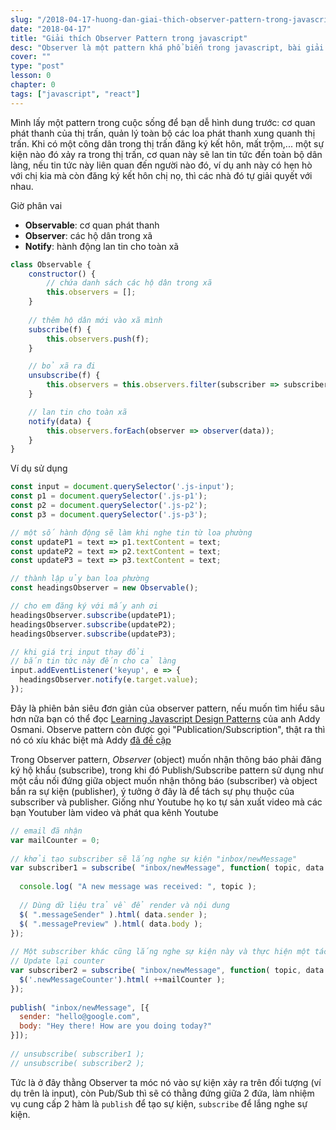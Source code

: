 ```yaml
---
slug: "/2018-04-17-huong-dan-giai-thich-observer-pattern-trong-javascript"
date: "2018-04-17"
title: "Giải thích Observer Pattern trong javascript"
desc: "Observer là một pattern khá phổ biến trong javascript, bài giải thích ngắn gọn về pattern này"
cover: ""
type: "post"
lesson: 0
chapter: 0
tags: ["javascript", "react"]
---
```


Mình lấy một pattern trong cuộc sống để bạn dễ hình dung trước: cơ quan phát thanh của thị trấn, quản lý toàn bộ các loa phát thanh xung quanh thị trấn. Khi có một công dân trong thị trấn đăng ký kết hôn, mất trộm,... một sự kiện nào đó xảy ra trong thị trấn, cơ quan này sẽ lan tin tức đến toàn bộ dân làng, nếu tin tức này liên quan đến người nào đó, ví dụ anh này có hẹn hò với chị kia mà còn đăng ký kết hôn chị nọ, thì các nhà đó tự giải quyết với nhau.

Giờ phân vai

- **Observable**: cơ quan phát thanh
- **Observer**: các hộ dân trong xã
- **Notify**: hành động lan tin cho toàn xã

```jsx
class Observable {
    constructor() {
        // chứa danh sách các hộ dân trong xã
        this.observers = [];
    }
    
    // thêm hộ dân mới vào xã mình
    subscribe(f) {
        this.observers.push(f);
    }

    // bỏ xã ra đi
    unsubscribe(f) {
        this.observers = this.observers.filter(subscriber => subscriber !== f);
    }

    // lan tin cho toàn xã
    notify(data) {
        this.observers.forEach(observer => observer(data));
    }
}
```

Ví dụ sử dụng

```js
const input = document.querySelector('.js-input');
const p1 = document.querySelector('.js-p1');
const p2 = document.querySelector('.js-p2');
const p3 = document.querySelector('.js-p3');

// một số hành động sẽ làm khi nghe tin từ loa phường
const updateP1 = text => p1.textContent = text;
const updateP2 = text => p2.textContent = text;
const updateP3 = text => p3.textContent = text;

// thành lập ủy ban loa phường
const headingsObserver = new Observable();

// cho em đăng ký với mấy anh ơi
headingsObserver.subscribe(updateP1);
headingsObserver.subscribe(updateP2);
headingsObserver.subscribe(updateP3);

// khi giá trị input thay đổi
// bắn tin tức này đến cho cả làng
input.addEventListener('keyup', e => {
  headingsObserver.notify(e.target.value);
});
```

Đây là phiên bản siêu đơn giản của observer pattern, nếu muốn tìm hiểu sâu hơn nữa bạn có thể đọc [Learning Javascript Design Patterns](https://addyosmani.com/resources/essentialjsdesignpatterns/book/#observerpatternjavascript) của anh Addy Osmani. Observe pattern còn được gọi "Publication/Subscription", thật ra thì nó có xíu khác biệt mà Addy [đã đề cập](https://addyosmani.com/resources/essentialjsdesignpatterns/book/#observerpatternjavascript)

Trong Observer pattern, *Observer* (object) muốn nhận thông báo phải đăng ký hộ khẩu (subscribe), trong khi đó Publish/Subscribe pattern sử dụng như một cầu nối đứng giữa object muốn nhận thông báo (subscriber) và object bắn ra sự kiện (publisher), ý tưởng ở đây là để tách sự phụ thuộc của subscriber và publisher. Giống như Youtube họ ko tự sản xuất video mà các bạn Youtuber làm video và phát qua kênh Youtube

```js 
// email đã nhận
var mailCounter = 0;
 
// khởi tạo subscriber sẽ lắng nghe sự kiện "inbox/newMessage" 
var subscriber1 = subscribe( "inbox/newMessage", function( topic, data ) {
 
  console.log( "A new message was received: ", topic );
   
  // Dùng dữ liệu trả về để render và nội dung  
  $( ".messageSender" ).html( data.sender );
  $( ".messagePreview" ).html( data.body ); 
});
 
// Một subscriber khác cũng lắng nghe sự kiện này và thực hiện một tác vụ khác 
// Update lại counter 
var subscriber2 = subscribe( "inbox/newMessage", function( topic, data ) { 
  $('.newMessageCounter').html( ++mailCounter ); 
});
 
publish( "inbox/newMessage", [{
  sender: "hello@google.com",
  body: "Hey there! How are you doing today?"
}]);
 
// unsubscribe( subscriber1 );
// unsubscribe( subscriber2 );
```

Tức là ở đây thằng Observer ta móc nó vào sự kiện xảy ra trên đối tượng (ví dụ trên là input), còn Pub/Sub thì sẽ có thằng đứng giữa 2 đứa, làm nhiệm vụ cung cấp 2 hàm là `publish` để tạo sự kiện, `subscribe` để lắng nghe sự kiện.

